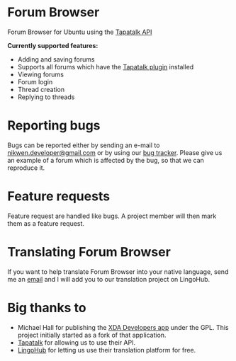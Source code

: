 Forum Browser
=============

Forum Browser for Ubuntu using the [Tapatalk API](https://tapatalk.com/api.php)

**Currently supported features:**

* Adding and saving forums
* Supports all forums which have the [Tapatalk plugin](https://tapatalk.com/partners.php) installed
* Viewing forums
* Forum login
* Thread creation
* Replying to threads

Reporting bugs
==============

Bugs can be reported either by sending an e-mail to nikwen.developer@gmail.com or by using our [bug tracker](https://github.com/nikwen/forum-app/issues). Please give us an example of a forum which is affected by the bug, so that we can reproduce it.

Feature requests
================

Feature request are handled like bugs. A project member will then mark them as a feature request.

Translating Forum Browser
=========================

If you want to help translate Forum Browser into your native language, send me an [email](mailto:nikwen.developer@gmail.com) and I will add you to our translation project on LingoHub.

Big thanks to
=============

* Michael Hall for publishing the [XDA Developers app](https://code.launchpad.net/~xda-app-developers/xda-developers-app/trunk) under the GPL. This project initially started as a fork of that application.
* [Tapatalk](https://tapatalk.com) for allowing us to use their API.
* [LingoHub](https://lingohub.com) for letting us use their translation platform for free.
